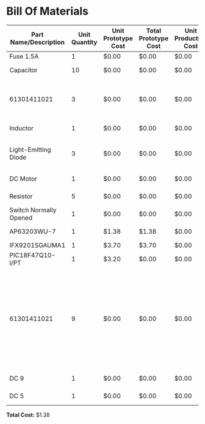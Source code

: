 # Bill Of Materials

| Part Name/Description | Unit Quantity | Unit Prototype Cost | Total Prototype Cost | Unit Production Cost | Total Production Cost | Manufacturer | Manufacturer Part # | Vendor Link | Datasheet Link | Supplier | Supplier Part # | # Ordered | Date Submitted to Prof. | # Received | Surplus | Schematic Reference Designators |
|-----------------------|---------------|---------------------|----------------------|----------------------|-----------------------|--------------|---------------------|-------------|----------------|----------|-------------------|-----------|----------------------|------------|---------|--------------------------------|
| Fuse 1.5A | 1 | $0.00 | $0.00 | $0.00 | $0.00 | Littlefuse | 02981001ZXT | Digikey | Datasheet | Digikey | F3470-ND | 2 | 2/28/2025 | | -1 | F1 |
| Capacitor | 10 | $0.00 | $0.00 | $0.00 | $0.00 | Peralta Lab | Capacitor | Peralta Lab | Peralta Lab | Peralta Lab | Peralta Lab | 0 | 2/28/2025 | | -10 | C, C2, C4, C? |
| 61301411021 | 3 | $0.00 | $0.00 | $0.00 | $0.00 | Peralta Lab | 61301411021 | Peralta Lab | Peralta Lab | Peralta Lab | Peralta Lab | 0 | 2/28/2025 | | -3 | Connector IN, Connector OUT, Snap Programmer |
| Inductor | 1 | $0.00 | $0.00 | $0.00 | $0.00 | Peralta Lab | Inductor | Peralta Lab | Peralta Lab | Peralta Lab | Peralta Lab | 0 | 2/28/2025 | | -1 | L |
| Light-Emitting Diode | 3 | $0.00 | $0.00 | $0.00 | $0.00 | Peralta Lab | LED | Peralta Lab | Peralta Lab | Peralta Lab | Peralta Lab | 0 | 2/28/2025 | | -3 | LED- PIC Debug, LED- Power Debug |
| DC Motor | 1 | $0.00 | $0.00 | $0.00 | $0.00 | Peralta Lab | DC Motor | Peralta Lab | Peralta Lab | Peralta Lab | Peralta Lab | 0 | 2/28/2025 | | -1 | Motor Pump |
| Resistor | 5 | $0.00 | $0.00 | $0.00 | $0.00 | Peralta Lab | Resistor | Peralta Lab | Peralta Lab | Peralta Lab | Peralta Lab | 0 | 2/28/2025 | | -5 | R1, R6, R7, R? |
| Switch Normally Opened | 1 | $0.00 | $0.00 | $0.00 | $0.00 | Peralta Lab | Switch NO | Peralta Lab | Peralta Lab | Peralta Lab | Peralta Lab | 0 | 2/28/2025 | | -1 | S? |
| AP63203WU-7 | 1 | $1.38 | $1.38 | $0.00 | $0.00 | Diodes Incorporated | AP63203WU-7 | Digikey | Datasheet | Digikey | AP63203WU-7DITR-ND | 5 | 2/28/2025 | | -1 | U1 |
| IFX9201SGAUMA1 | 1 | $3.70 | $3.70 | $0.00 | $0.00 | Infineon | IFX9201SGAUMA1 | Digikey | Datasheet | Digikey | IFX9201SGAUMA1 | 5 | 2/28/2025 | | -1 | U2 |
| PIC18F47Q10-I/PT | 1 | $3.20 | $0.00 | $0.00 | $0.00 | Microchip | PIC18F47Q10-I/PT | Digikey | Datasheet | Digikey | PIC18F47Q10-I/PT | 5 | 2/28/2025 | | -1 | U3 |
| 61301411021 | 9 | $0.00 | $0.00 | $0.00 | $0.00 | Peralta Lab | 61301411021 | Peralta Lab | Peralta Lab | Peralta Lab | Peralta Lab | 0 | 2/28/2025 | | -9 | Test point-OUT2, Test-MCLR, Test-PGC, Test-PGD, Test-point CSN, Test-Point OUT1, Test-point SCK, Test-Point SI, Test-point SO |
| DC 9 | 1 | $0.00 | $0.00 | $0.00 | $0.00 | Peralta Lab | DC 9 | Peralta Lab | Peralta Lab | Peralta Lab | Peralta Lab | 0 | 2/28/2025 | | -1 | VSRC |
| DC 5 | 1 | $0.00 | $0.00 | $0.00 | $0.00 | Peralta Lab | DC 5 | Peralta Lab | Peralta Lab | Peralta Lab | Peralta Lab | 0 | 2/28/2025 | | -1 | VSRC |

**Total Cost:** $1.38
